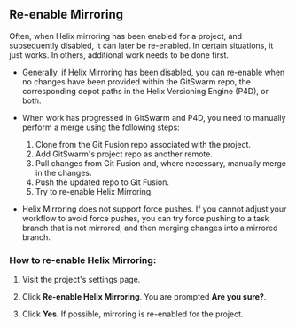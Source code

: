## Re-enable Mirroring

Often, when Helix mirroring has been enabled for a project, and
subsequently disabled, it can later be re-enabled. In certain situations,
it just works. In others, additional work needs to be done first.

-   Generally, if Helix Mirroring has been disabled, you can re-enable when
    no changes have been provided within the GitSwarm repo, the
    corresponding depot paths in the Helix Versioning Engine (P4D), or
    both.

-   When work has progressed in GitSwarm and P4D, you need to manually
    perform a merge using the following steps:

    1.  Clone from the Git Fusion repo associated with the project.
    1.  Add GitSwarm's project repo as another remote.
    1.  Pull changes from Git Fusion and, where necessary, manually merge
        in the changes.
    1.  Push the updated repo to Git Fusion.
    1.  Try to re-enable Helix Mirroring.

-   Helix Mirroring does not support force pushes. If you cannot adjust
    your workflow to avoid force pushes, you can try force pushing to a
    task branch that is not mirrored, and then merging changes into a
    mirrored branch.

### How to re-enable Helix Mirroring:

1.  Visit the project's settings page.

1.  Click **Re-enable Helix Mirroring**. You are prompted **Are you
    sure?**.

1.  Click **Yes**. If possible, mirroring is re-enabled for the project.
